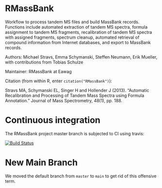 # RMassBank

Workflow to process tandem MS files and build MassBank records. Functions include automated extraction of tandem MS spectra, formula assignment to tandem MS fragments, recalibration of tandem MS spectra with assigned fragments, spectrum cleanup, automated retrieval of compound information from Internet databases, and export to MassBank records.

Authors: Michael Stravs, Emma Schymanski, Steffen Neumann, Erik Mueller, with contributions from Tobias Schulze

Maintainer: RMassBank at Eawag <massbank at eawag.ch>

Citation (from within R, enter `citation("RMassBank")`):

Stravs MA, Schymanski EL, Singer H and Hollender J (2013). “Automatic Recalibration and Processing of Tandem Mass Spectra using Formula Annotation.” Journal of Mass Spectrometry, 48(1), pp. 188.


# Continuous integration

The RMassBank project master branch is subjected to CI using travis: 

[![Build Status](https://travis-ci.org/MassBank/RMassBank.svg?branch=master)](https://travis-ci.org/MassBank/RMassBank)

# New Main Branch

We moved the default branch from `master` to `main` to get rid of this offensive term.